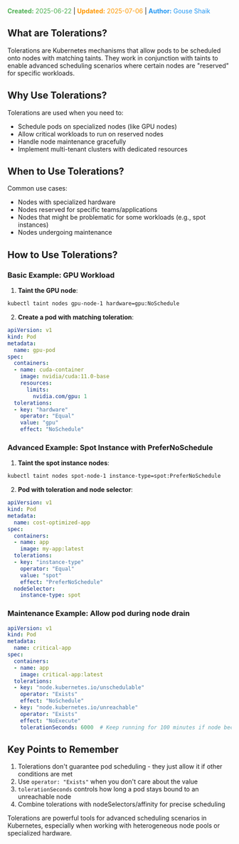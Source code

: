 <span style="color:#4caf50;"><b>Created:</b> 2025-06-22</span> | <span style="color:#ff9800;"><b>Updated:</b> 2025-07-06</span> | <span style="color:#2196f3;"><b>Author:</b> Gouse Shaik</span>
## What are Tolerations?

Tolerations are Kubernetes mechanisms that allow pods to be scheduled onto nodes with matching taints. They work in conjunction with taints to enable advanced scheduling scenarios where certain nodes are "reserved" for specific workloads.

## Why Use Tolerations?

Tolerations are used when you need to:
- Schedule pods on specialized nodes (like GPU nodes)
- Allow critical workloads to run on reserved nodes
- Handle node maintenance gracefully
- Implement multi-tenant clusters with dedicated resources

## When to Use Tolerations?

Common use cases:
- Nodes with specialized hardware
- Nodes reserved for specific teams/applications
- Nodes that might be problematic for some workloads (e.g., spot instances)
- Nodes undergoing maintenance

## How to Use Tolerations?

### Basic Example: GPU Workload

1. **Taint the GPU node**:
```bash
kubectl taint nodes gpu-node-1 hardware=gpu:NoSchedule
```

2. **Create a pod with matching toleration**:

```yaml
apiVersion: v1
kind: Pod
metadata:
  name: gpu-pod
spec:
  containers:
  - name: cuda-container
    image: nvidia/cuda:11.0-base
    resources:
      limits:
        nvidia.com/gpu: 1
  tolerations:
  - key: "hardware"
    operator: "Equal"
    value: "gpu"
    effect: "NoSchedule"
```

### Advanced Example: Spot Instance with PreferNoSchedule

1. **Taint the spot instance nodes**:
```bash
kubectl taint nodes spot-node-1 instance-type=spot:PreferNoSchedule
```

2. **Pod with toleration and node selector**:

```yaml
apiVersion: v1
kind: Pod
metadata:
  name: cost-optimized-app
spec:
  containers:
  - name: app
    image: my-app:latest
  tolerations:
  - key: "instance-type"
    operator: "Equal"
    value: "spot"
    effect: "PreferNoSchedule"
  nodeSelector:
    instance-type: spot
```

### Maintenance Example: Allow pod during node drain

```yaml
apiVersion: v1
kind: Pod
metadata:
  name: critical-app
spec:
  containers:
  - name: app
    image: critical-app:latest
  tolerations:
  - key: "node.kubernetes.io/unschedulable"
    operator: "Exists"
    effect: "NoSchedule"
  - key: "node.kubernetes.io/unreachable"
    operator: "Exists"
    effect: "NoExecute"
    tolerationSeconds: 6000  # Keep running for 100 minutes if node becomes unreachable
```

## Key Points to Remember

1. Tolerations don't guarantee pod scheduling - they just allow it if other conditions are met
2. Use `operator: "Exists"` when you don't care about the value
3. `tolerationSeconds` controls how long a pod stays bound to an unreachable node
4. Combine tolerations with nodeSelectors/affinity for precise scheduling

Tolerations are powerful tools for advanced scheduling scenarios in Kubernetes, especially when working with heterogeneous node pools or specialized hardware.